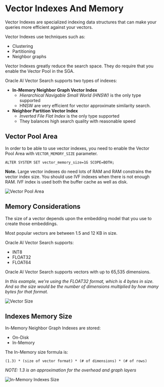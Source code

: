 # Vector Indexes And Memory

Vector Indexes are specialized indexing data structures that can make your queries more efficient against your vectors.

Vector Indexes use techniques such as:
- Clustering
- Partitioning
- Neighbor graphs

Vector Indexes greatly reduce the search space. They do require that you enable the Vector Pool in the SGA.

Oracle AI Vector Search supports two types of indexes:
- **In-Memory Neighbor Graph Vector Index**
    - *Hierarchical Navigable Small World (HNSW)* is the only type supported
    - HNSW are very efficient for vector approximate similarity search.
- **Neighbor Partition Vector Index**
    - *Inverted File Flat Index* is the only type supported
    - They balances high search quality with reasonable speed

## Vector Pool Area

In order to be able to use vector indexes, you need to enable the Vector Pool Area with ```VECTOR_MEMORY_SIZE``` parameter.

```ALTER SYSTEM SET vector_memory_size=1G SCOPE=BOTH;```

**Note.**    Large vector indexes do need lots of RAM and RAM constrains the vector index size. You should use IVF indexes when there is not enough RAM. IVF index is used both the buffer cache as well as disk.

![Vector Pool Area](../imgs/vector_pool_area.png)

## Memory Considerations

The size of a vector depends upon the embedding model that you use to create those embeddings. 

Most popular vectors are between 1.5 and 12 KB in size.

Oracle AI Vector Search supports:
- INT8
- FLOAT32
- FLOAT64

Oracle AI Vector Search supports vectors with up to 65,535 dimensions.

*In this example, we're using the FLOAT32 format, which is 4 bytes in size. And so the size would be the number of dimensions multiplied by how many bytes for that format.*

![Vector Size](../imgs/vector_size.png)

## Indexes Memory Size

In-Memory Neighbor Graph Indexes are stored:
- On-Disk
- In-Memory

The In-Memory size formula is:

    (1.3) * (size of vector format) * (# of dimensions) * (# of rows)

*NOTE: 1.3 is an approximation for the overhead and graph layers*

![In-Memory Indexes Size](../imgs/indexes_memory_size.png)